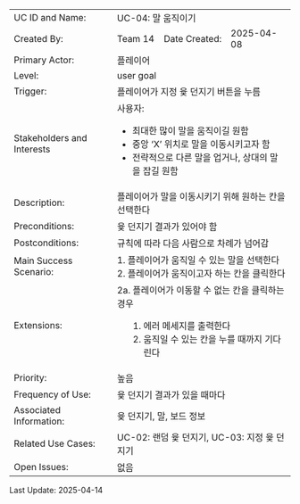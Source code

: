 <table style="width:100%; text-align: left;">
  <tr>
    <td>UC ID and Name:</td>
    <td colspan="3">UC-04: 말 움직이기</td>
  </tr>
  <tr>
    <td>Created By:</td>
    <td>Team 14</td>
    <td>Date Created:</td>
    <td>2025-04-08</td>
  </tr>
  <tr>
    <td>Primary Actor:</td>
    <td colspan="3">플레이어</td>
  </tr>
  <tr>
    <td>Level:</td>
    <td colspan="3">user goal</td>
  </tr>
  <tr>
    <td>Trigger:</td>
    <td colspan="3">플레이어가 지정 윷 던지기 버튼을 누름</td>
  </tr>
  <tr>
    <td>Stakeholders and Interests</td>
    <td colspan="3">
사용자: 

- 최대한 많이 말을 움직이길 원함
- 중앙 ‘X’ 위치로 말을 이동시키고자 함
- 전략적으로 다른 말을 업거나, 상대의 말을 잡길 원함
    </td>
  </tr>
  <tr>
    <td>Description:</td>
    <td colspan="3">플레이어가 말을 이동시키기 위해 원하는 칸을 선택한다</td>
  </tr>
  <tr>
    <td>Preconditions:</td>
    <td colspan="3">윷 던지기 결과가 있어야 함</td>
  </tr>
  <tr>
    <td>Postconditions:</td>
    <td colspan="3">
      규칙에 따라 다음 사람으로 차례가 넘어감
    </td>
  </tr>
  <tr>
    <td>Main Success Scenario:</td>
    <td colspan="3">
        1. 플레이어가 움직일 수 있는 말을 선택한다 <br>
        2. 플레이어가 움직이고자 하는 칸을 클릭한다 <br>
    </td>
  </tr>
  <tr>
    <td>Extensions:</td>
    <td colspan="3">
      2a. 플레이어가 이동할 수 없는 칸을 클릭하는 경우 <br>
        <ol style="margin-left: 20px;">
            <li>에러 메세지를 출력한다</li>
            <li>움직일 수 있는 칸을 누를 때까지 기다린다</li>
        </ol>
     </td>
  </tr>
  <tr>
   <td>Priority:</td>
   <td colspan="3">높음</td>
  </tr>
  <tr>
   <td>Frequency of Use:</td>
   <td colspan="3">윷 던지기 결과가 있을 때마다</td>
  </tr>
  <tr>
   <td>Associated Information:</td>
   <td colspan="3">윷 던지기, 말, 보드 정보</td>
  </tr>
  <tr>
   <td>Related Use Cases:</td>
   <td colspan="3">UC-02: 랜덤 윷 던지기, UC-03: 지정 윷 던지기</td>
  </tr>
  <tr>
   <td>Open Issues:</td>
   <td colspan="3">없음</td>
  </tr>
</table>

Last Update: 2025-04-14